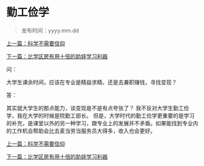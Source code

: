 # 勤工俭学 

> 发布时间：yyyy.mm.dd 

[上一篇：科学不需要信仰](/education/article80)

[下一篇：比学区房有用十倍的助娃学习利器  ](/education/article82)



问：

大学生课余时间，应该在专业是精益求精，还是去兼职赚钱，寻找变现？

答： 

其实就大学生的那点能力，谈变现是不是有点夸张了？ 我不反对大学生勤工俭学，我在大学的时候是院勤工部长。 但是，大学时代的勤工俭学更重要的是学习的补充，是课堂以外的另一种学习，跟专业上的发展并不矛盾。如果能找到专业内的工作机会帮助会比去麦当劳当服务员大得多，收入也会更好。



[上一篇：科学不需要信仰](/education/article80)

[下一篇：比学区房有用十倍的助娃学习利器  ](/education/article82)

